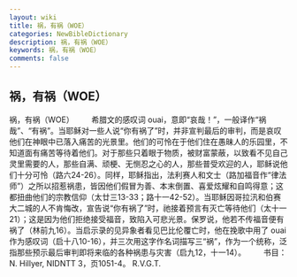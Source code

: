 ```yaml
---
layout: wiki
title: 祸，有祸（WOE）
categories: NewBibleDictionary
description: 祸，有祸（WOE）
keywords: 祸，有祸（WOE）
comments: false
---
```


## 祸，有祸（WOE）



祸，有祸（WOE）
　　希腊文的感叹词 ouai，意即“哀哉！”，一般译作“祸哉”、“有祸”。当耶稣对一些人说“你有祸了”时，并非宣判最后的审判，而是哀叹他们在神眼中已落入痛苦的光景里。他们的可怜在于他们住在愚昧人的乐园里，不知道面有痛苦等待着他们。对于那些只着眼于物质，被财富蒙蔽，以致看不见自己灵里需要的人，那些自满、顽梗、无恻忍之心的人，那些普受欢迎的人，耶稣说他们十分可怜（路六24-26）。同样，耶稣指出，法利赛人和文士（路加福音作“律法师”）之所以招惹祸患，皆因他们假冒为善、本末倒置、喜爱炫耀和自鸣得意；这都扭曲他们的宗教信仰（太廿三13-33；路十一42-52）。当耶稣因哥拉汛和伯赛大二城的人不肯悔改，宣告说“你有祸了”时，祂接着预言有灭亡等待他们（太十一21）；这是因为他们拒绝接受福音，致陷入可悲光景。保罗说，他若不传福音便有祸了（林前九16）。当启示录的见异象者看见巴比伦覆亡时，他在挽歌中用了 ouai 作为感叹词（启十八10-16），并三次用这字作名词描写三“祸”，作为一个统称，泛指那些预示最后审判即将来临的各种祸患与灾害（启九12，十一14）。
　　书目：N. Hillyer, NIDNTT 3，页1051-4。
R.V.G.T.




